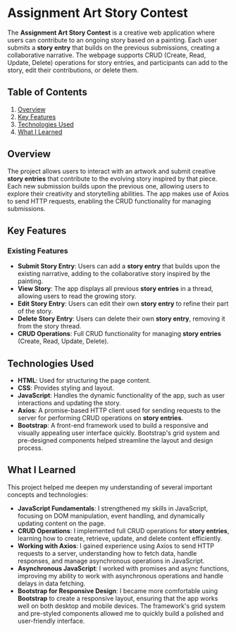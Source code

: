 # Assignment Art Story Contest

The **Assignment Art Story Contest** is a creative web application where users can contribute to an ongoing story based on a painting. Each user submits a **story entry** that builds on the previous submissions, creating a collaborative narrative. The webpage supports CRUD (Create, Read, Update, Delete) operations for story entries, and participants can add to the story, edit their contributions, or delete them.

## Table of Contents
1. [Overview](#overview)
2. [Key Features](#key-features)
3. [Technologies Used](#technologies-used)
4. [What I Learned](#what-i-learned)

## Overview
The project allows users to interact with an artwork and submit creative **story entries** that contribute to the evolving story inspired by that piece. Each new submission builds upon the previous one, allowing users to explore their creativity and storytelling abilities. The app makes use of Axios to send HTTP requests, enabling the CRUD functionality for managing submissions.

## Key Features

### Existing Features
- **Submit Story Entry**: Users can add a **story entry** that builds upon the existing narrative, adding to the collaborative story inspired by the painting.
- **View Story**: The app displays all previous **story entries** in a thread, allowing users to read the growing story.
- **Edit Story Entry**: Users can edit their own **story entry** to refine their part of the story.
- **Delete Story Entry**: Users can delete their own **story entry**, removing it from the story thread.
- **CRUD Operations**: Full CRUD functionality for managing **story entries** (Create, Read, Update, Delete).

## Technologies Used
- **HTML**: Used for structuring the page content.
- **CSS**: Provides styling and layout.
- **JavaScript**: Handles the dynamic functionality of the app, such as user interactions and updating the story.
- **Axios**: A promise-based HTTP client used for sending requests to the server for performing CRUD operations on **story entries**.
- **Bootstrap**: A front-end framework used to build a responsive and visually appealing user interface quickly. Bootstrap's grid system and pre-designed components helped streamline the layout and design process.

## What I Learned
This project helped me deepen my understanding of several important concepts and technologies:

- **JavaScript Fundamentals**: I strengthened my skills in JavaScript, focusing on DOM manipulation, event handling, and dynamically updating content on the page.
- **CRUD Operations**: I implemented full CRUD operations for **story entries**, learning how to create, retrieve, update, and delete content efficiently.
- **Working with Axios**: I gained experience using Axios to send HTTP requests to a server, understanding how to fetch data, handle responses, and manage asynchronous operations in JavaScript.
- **Asynchronous JavaScript**: I worked with promises and async functions, improving my ability to work with asynchronous operations and handle delays in data fetching.
- **Bootstrap for Responsive Design**: I became more comfortable using **Bootstrap** to create a responsive layout, ensuring that the app works well on both desktop and mobile devices. The framework's grid system and pre-styled components allowed me to quickly build a polished and user-friendly interface.

